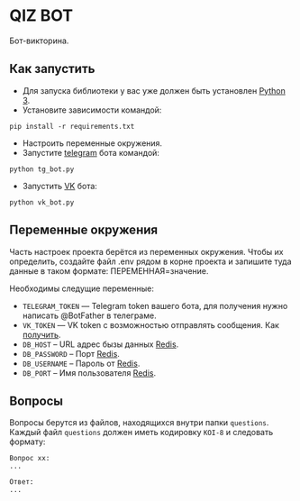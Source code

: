 # QIZ BOT

Бот-викторина.

## Как запустить 
- Для запуска библиотеки у вас уже должен быть установлен [Python 3](https://www.python.org/downloads/).
- Установите зависимости командой:
```
pip install -r requirements.txt
```
- Настроить переменные окружения.
- Запустите [telegram](https://telegram.org/) бота  командой:
```
python tg_bot.py
```
- Запустить [VK](https://vk.com/) бота:
```
python vk_bot.py
```

## Переменные окружения
Часть настроек проекта берётся из переменных окружения. Чтобы их определить, создайте файл .env рядом в корне проекта и запишите туда данные в таком формате: ПЕРЕМЕННАЯ=значение.

Необходимы следущие переменные:
- `TELEGRAM_TOKEN` — Telegram token вашего бота, для получения нужно написать @BotFather в телеграме.
- `VK_TOKEN` — VK token c возможностью отправлять сообщения. Как [получить](https://pechenek.net/social-networks/vk/api-vk-poluchaem-klyuch-dostupa-token-gruppy/).
- `DB_HOST` – URL адрес бызы данных [Redis](https://redis.com/).
- `DB_PASSWORD` – Порт [Redis](https://redis.com/).
- `DB_USERNAME` – Пароль от [Redis](https://redis.com/).
- `DB_PORT` – Имя пользователя [Redis](https://redis.com/).
## Вопросы
Вопросы берутся из файлов, находящихся внутри папки `questions`. Каждый файл `questions` должен иметь кодировку `KOI-8` и следовать формату:
```
Вопрос xx:
...

Ответ:
...
```
